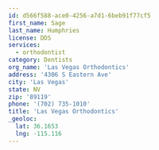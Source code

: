 ```yaml
---
id: d566f588-ace0-4256-a7d1-6beb91f77cf5
first_name: Sage
last_name: Humphries
license: DDS
services:
  - orthodontist
category: Dentists
org_name: 'Las Vegas Orthodontics'
address: '4306 S Eastern Ave'
city: 'Las Vegas'
state: NV
zip: '89119'
phone: '(702) 735-1010'
title: 'Las Vegas Orthodontics'
_geoloc:
  lat: 36.1653
  lng: -115.116
---
```

